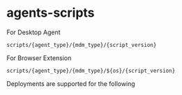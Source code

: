 # agents-scripts

For Desktop Agent
```
scripts/{agent_type}/{mdm_type}/{script_version}
```

For Browser Extension
```
scripts/{agent_type}/{mdm_type}/${os}/{script_version}
```


Deployments are supported for the following 



